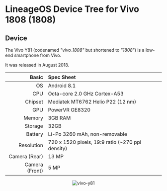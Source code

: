 # LineageOS Device Tree for Vivo 1808 (1808)

## Device
The Vivo Y81 (codenamed _"vivo\_1808"_ but shortened to _"1808"_) is a low-end smartphone from Vivo.

It was released in August 2018.

Basic   | Spec Sheet
-------:|:-------------------------
OS	    | Android 8.1	
CPU     | Octa-core 2.0 GHz Cortex-A53
Chipset | Mediatek MT6762 Helio P22 (12 nm)
GPU     | PowerVR GE8320
Memory  | 3GB RAM
Storage | 32GB
Battery | Li-Po 3260 mAh, non-removable
Resolution | 720 x 1520 pixels, 19:9 ratio (~270 ppi density)
Camera (Rear)  | 13 MP
Camera (Front)  | 5 MP

<p align="center">
  <img src="https://fdn2.gsmarena.com/vv/pics/vivo/vivo-y81-1.jpg" alt="vivo-y81"/>
</p>
